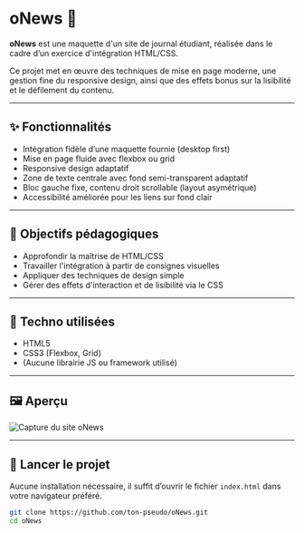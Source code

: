 # oNews 📰

**oNews** est une maquette d'un site de journal étudiant, réalisée dans le cadre d’un exercice d'intégration HTML/CSS.

Ce projet met en œuvre des techniques de mise en page moderne, une gestion fine du responsive design, ainsi que des effets bonus sur la lisibilité et le défilement du contenu.

---

## ✨ Fonctionnalités

- Intégration fidèle d’une maquette fournie (desktop first)
- Mise en page fluide avec flexbox ou grid
- Responsive design adaptatif
- Zone de texte centrale avec fond semi-transparent adaptatif
- Bloc gauche fixe, contenu droit scrollable (layout asymétrique)
- Accessibilité améliorée pour les liens sur fond clair

---

## 🎯 Objectifs pédagogiques

- Approfondir la maîtrise de HTML/CSS
- Travailler l'intégration à partir de consignes visuelles
- Appliquer des techniques de design simple
- Gérer des effets d'interaction et de lisibilité via le CSS

---

## 🧰 Techno utilisées

- HTML5
- CSS3 (Flexbox, Grid)
- (Aucune librairie JS ou framework utilisé)

---

## 🖼 Aperçu

![Capture du site oNews](./screenshot.png)

---

## 🚀 Lancer le projet

Aucune installation nécessaire, il suffit d’ouvrir le fichier `index.html` dans votre navigateur préféré.

```bash
git clone https://github.com/ton-pseudo/oNews.git
cd oNews
